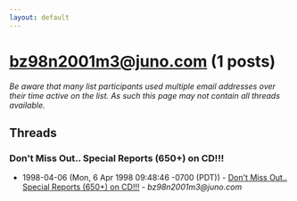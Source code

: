 ```yaml
---
layout: default
---
```


# bz98n2001m3@juno.com (1 posts)

_Be aware that many list participants used multiple email addresses over their time active on the list. As such this page may not contain all threads available._

## Threads

### Don't Miss Out..  Special Reports (650+) on CD!!!
+ 1998-04-06 (Mon, 6 Apr 1998 09:48:46 -0700 (PDT)) - [Don't Miss Out..  Special Reports (650+) on CD!!!](/archive/1998/04/312d5ead780b0e6224135b6bb3083faa15d197b84d9d6c066638cb2242f39f7c) - _bz98n2001m3@juno.com_

